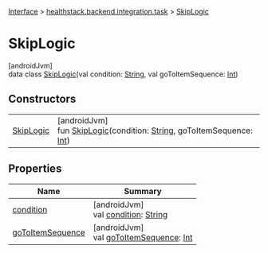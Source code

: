 
[Interface](../../../index.html) > [healthstack.backend.integration.task](../index.html) > [SkipLogic](index.html)



# SkipLogic



[androidJvm]\
data class [SkipLogic](index.html)(val condition: [String](https://kotlinlang.org/api/latest/jvm/stdlib/kotlin/-string/index.html), val goToItemSequence: [Int](https://kotlinlang.org/api/latest/jvm/stdlib/kotlin/-int/index.html))



## Constructors


| | |
|---|---|
| [SkipLogic](-skip-logic.html) | [androidJvm]<br>fun [SkipLogic](-skip-logic.html)(condition: [String](https://kotlinlang.org/api/latest/jvm/stdlib/kotlin/-string/index.html), goToItemSequence: [Int](https://kotlinlang.org/api/latest/jvm/stdlib/kotlin/-int/index.html)) |


## Properties


| Name | Summary |
|---|---|
| [condition](condition.html) | [androidJvm]<br>val [condition](condition.html): [String](https://kotlinlang.org/api/latest/jvm/stdlib/kotlin/-string/index.html) |
| [goToItemSequence](go-to-item-sequence.html) | [androidJvm]<br>val [goToItemSequence](go-to-item-sequence.html): [Int](https://kotlinlang.org/api/latest/jvm/stdlib/kotlin/-int/index.html) |

